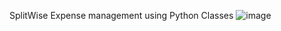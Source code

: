 SplitWise Expense management using Python Classes
![image](https://github.com/user-attachments/assets/eba8d70c-0a0d-4e6c-a2af-8eecd08f28f2)
